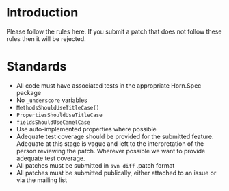 # Introduction #

Please follow the rules here. If you submit a patch that does not follow these rules then it will be rejected.


# Standards #

  * All code must have associated tests in the appropriate Horn.Spec package
  * No `_underscore` variables
  * `MethodsShouldUseTitleCase()`
  * `PropertiesShouldUseTitleCase`
  * `fieldsShouldUseCamelCase`
  * Use auto-implemented properties where possible
  * Adequate test coverage should be provided for the submitted feature.  Adequate at this stage is vague and left to the interpretation of the person reviewing the patch.  Wherever possible we want to provide adequate test coverage.
  * All patches must be submitted in `svn diff` .patch format
  * All patches must be submitted publically, either attached to an issue or via the mailing list
